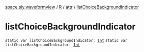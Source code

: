 [space.siy.waveformview](../../index.md) / [R](../index.md) / [attr](index.md) / [listChoiceBackgroundIndicator](./list-choice-background-indicator.md)

# listChoiceBackgroundIndicator

`static var listChoiceBackgroundIndicator: `[`Int`](https://kotlinlang.org/api/latest/jvm/stdlib/kotlin/-int/index.html)
`static var listChoiceBackgroundIndicator: `[`Int`](https://kotlinlang.org/api/latest/jvm/stdlib/kotlin/-int/index.html)